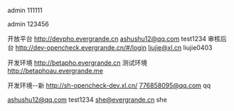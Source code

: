 
admin
111111

admin
123456

开放平台 http://devpho.evergrande.cn   ashushu12@qq.com   test1234
审核后台 http://dev-opencheck.evergrande.cn/#/login   liujie@xl.cn liujie0403

开发环境
http://betapho.evergrande.cn
测试环境
http://betaphoau.evergrande.me

开发环境--新
http://sh-opencheck-dev.xl.cn/    776858095@qq.com  qq

ashushu12@qq.com   test1234
she@evergrande.cn   she
